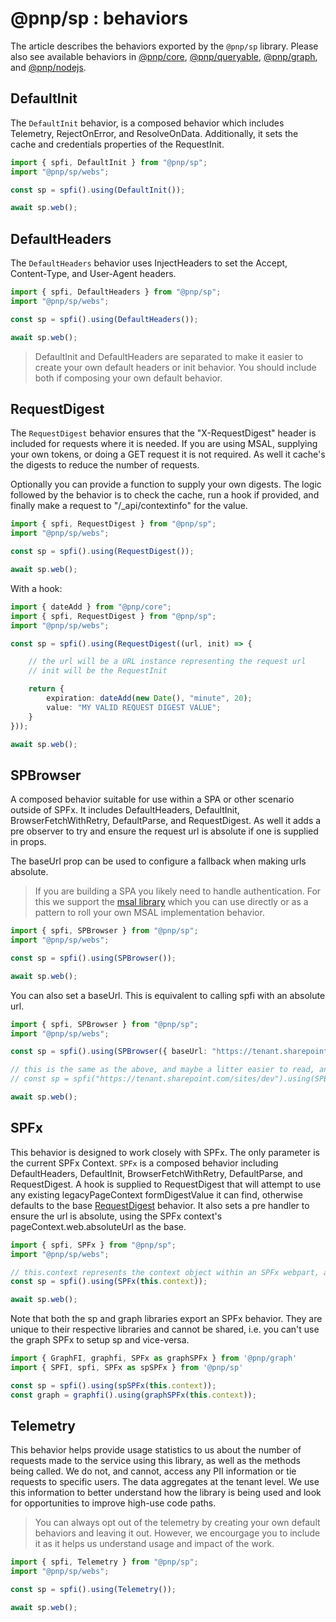 # @pnp/sp : behaviors

The article describes the behaviors exported by the `@pnp/sp` library. Please also see available behaviors in [@pnp/core](../core/behaviors.md), [@pnp/queryable](../queryable/behaviors.md), [@pnp/graph](../graph/behaviors.md), and [@pnp/nodejs](../nodejs/behaviors.md).

## DefaultInit

The `DefaultInit` behavior, is a composed behavior which includes Telemetry, RejectOnError, and ResolveOnData. Additionally, it sets the cache and credentials properties of the RequestInit.

```TypeScript
import { spfi, DefaultInit } from "@pnp/sp";
import "@pnp/sp/webs";

const sp = spfi().using(DefaultInit());

await sp.web();
```

## DefaultHeaders

The `DefaultHeaders` behavior uses InjectHeaders to set the Accept, Content-Type, and User-Agent headers.

```TypeScript
import { spfi, DefaultHeaders } from "@pnp/sp";
import "@pnp/sp/webs";

const sp = spfi().using(DefaultHeaders());

await sp.web();
```

> DefaultInit and DefaultHeaders are separated to make it easier to create your own default headers or init behavior. You should include both if composing your own default behavior.

## RequestDigest

The `RequestDigest` behavior ensures that the "X-RequestDigest" header is included for requests where it is needed. If you are using MSAL, supplying your own tokens, or doing a GET request it is not required. As well it cache's the digests to reduce the number of requests.

Optionally you can provide a function to supply your own digests. The logic followed by the behavior is to check the cache, run a hook if provided, and finally make a request to "/_api/contextinfo" for the value.

```TypeScript
import { spfi, RequestDigest } from "@pnp/sp";
import "@pnp/sp/webs";

const sp = spfi().using(RequestDigest());

await sp.web();
```

With a hook:

```TypeScript
import { dateAdd } from "@pnp/core";
import { spfi, RequestDigest } from "@pnp/sp";
import "@pnp/sp/webs";

const sp = spfi().using(RequestDigest((url, init) => {

    // the url will be a URL instance representing the request url
    // init will be the RequestInit

    return {
        expiration: dateAdd(new Date(), "minute", 20);
        value: "MY VALID REQUEST DIGEST VALUE";
    }
}));

await sp.web();
```

## SPBrowser

A composed behavior suitable for use within a SPA or other scenario outside of SPFx. It includes DefaultHeaders, DefaultInit, BrowserFetchWithRetry, DefaultParse, and RequestDigest. As well it adds a pre observer to try and ensure the request url is absolute if one is supplied in props.

The baseUrl prop can be used to configure a fallback when making urls absolute.

> If you are building a SPA you likely need to handle authentication. For this we support the [msal library](../concepts/authentication.md#MSAL-in-Browser) which you can use directly or as a pattern to roll your own MSAL implementation behavior.

```TypeScript
import { spfi, SPBrowser } from "@pnp/sp";
import "@pnp/sp/webs";

const sp = spfi().using(SPBrowser());

await sp.web();
```

You can also set a baseUrl. This is equivalent to calling spfi with an absolute url.

```TypeScript
import { spfi, SPBrowser } from "@pnp/sp";
import "@pnp/sp/webs";

const sp = spfi().using(SPBrowser({ baseUrl: "https://tenant.sharepoint.com/sites/dev" }));

// this is the same as the above, and maybe a litter easier to read, and is more efficient
// const sp = spfi("https://tenant.sharepoint.com/sites/dev").using(SPBrowser());

await sp.web();
```

## SPFx

This behavior is designed to work closely with SPFx. The only parameter is the current SPFx Context. `SPFx` is a composed behavior including DefaultHeaders, DefaultInit, BrowserFetchWithRetry, DefaultParse, and RequestDigest. A hook is supplied to RequestDigest that will attempt to use any existing legacyPageContext formDigestValue it can find, otherwise defaults to the base [RequestDigest](#requestdigest) behavior. It also sets a pre handler to ensure the url is absolute, using the SPFx context's pageContext.web.absoluteUrl as the base.

```TypeScript
import { spfi, SPFx } from "@pnp/sp";
import "@pnp/sp/webs";

// this.context represents the context object within an SPFx webpart, application customizer, or ACE.
const sp = spfi().using(SPFx(this.context));

await sp.web();
```

Note that both the sp and graph libraries export an SPFx behavior. They are unique to their respective libraries and cannot be shared, i.e. you can't use the graph SPFx to setup sp and vice-versa.

```TypeScript
import { GraphFI, graphfi, SPFx as graphSPFx } from '@pnp/graph'
import { SPFI, spfi, SPFx as spSPFx } from '@pnp/sp'

const sp = spfi().using(spSPFx(this.context));
const graph = graphfi().using(graphSPFx(this.context));
```

## Telemetry

This behavior helps provide usage statistics to us about the number of requests made to the service using this library, as well as the methods being called. We do not, and cannot, access any PII information or tie requests to specific users. The data aggregates at the tenant level. We use this information to better understand how the library is being used and look for opportunities to improve high-use code paths.

> You can always opt out of the telemetry by creating your own default behaviors and leaving it out. However, we encourgage you to include it as it helps us understand usage and impact of the work.

```TypeScript
import { spfi, Telemetry } from "@pnp/sp";
import "@pnp/sp/webs";

const sp = spfi().using(Telemetry());

await sp.web();
```
